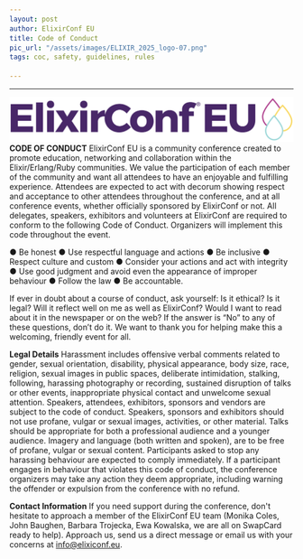 ```yaml
---
layout: post
author: ElixirConf EU
title: Code of Conduct
pic_url: "/assets/images/ELIXIR_2025_logo-07.png"
tags: coc, safety, guidelines, rules

---
```

---
![](/assets/images/ELIXIR_2025_logo-07.png)
**CODE OF CONDUCT**
ElixirConf EU is a community conference created to promote education, networking and
collaboration within the Elixir/Erlang/Ruby communities. We value the participation of
each member of the community and want all attendees to have an enjoyable and fulfilling
experience. Attendees are expected to act with decorum showing respect and acceptance to
other attendees throughout the conference, and at all conference events, whether
officially sponsored by ElixirConf or not. All delegates, speakers, exhibitors and
volunteers at ElixirConf are required to conform to the following Code of Conduct.
Organizers will implement this code throughout the event.

● Be honest
● Use respectful language and actions
● Be inclusive
● Respect culture and custom
● Consider your actions and act with integrity
● Use good judgment and avoid even the appearance of improper behaviour 
● Follow the law 
● Be accountable.

If ever in doubt about a course of conduct, ask yourself: Is it ethical? Is it legal? Will
it reflect well on me as well as ElixirConf? Would I want to read about it in the
newspaper or on the web? If the answer is “No” to any of these questions, don’t do it. We
want to thank you for helping make this a welcoming, friendly event for all.

**Legal Details**
Harassment includes offensive verbal comments related to gender, sexual orientation,
disability, physical appearance, body size, race, religion, sexual images in public
spaces, deliberate intimidation, stalking, following, harassing photography or recording,
sustained disruption of talks or other events, inappropriate physical contact and
unwelcome sexual attention. Speakers, attendees, exhibitors, sponsors and vendors are
subject to the code of conduct. Speakers, sponsors and exhibitors should not use profane,
vulgar or sexual images, activities, or other material. Talks should be appropriate for
both a professional audience and a younger audience. Imagery and language (both written
and spoken), are to be free of profane, vulgar or sexual content. Participants asked to
stop any harassing behaviour are expected to comply immediately. If a participant engages
in behaviour that violates this code of conduct, the conference organizers may take any
action they deem appropriate, including warning the offender or expulsion from the
conference with no refund.

**Contact Information**
If you need support during the conference, don't hesitate to approach a member of the
ElixirConf EU team (Monika Coles, John Baughen, Barbara Trojecka, Ewa Kowalska, we are all
on SwapCard ready to help). Approach us, send us a direct message or email us with your
concerns at info@elixiconf.eu.
